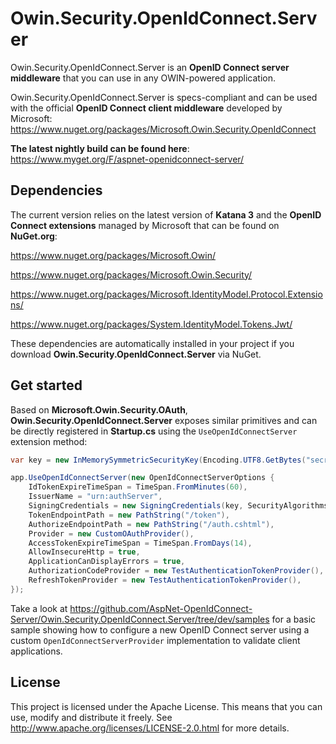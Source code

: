 Owin.Security.OpenIdConnect.Server
==================================

Owin.Security.OpenIdConnect.Server is an __OpenID Connect server middleware__ that you can use in any OWIN-powered application.

Owin.Security.OpenIdConnect.Server is specs-compliant and can be used with the official __OpenID Connect client middleware__ developed by Microsoft: https://www.nuget.org/packages/Microsoft.Owin.Security.OpenIdConnect

__The latest nightly build can be found here__: https://www.myget.org/F/aspnet-openidconnect-server/

## Dependencies

The current version relies on the latest version of __Katana 3__ and the __OpenID Connect extensions__ managed by Microsoft that can be found on __NuGet.org__:

https://www.nuget.org/packages/Microsoft.Owin/

https://www.nuget.org/packages/Microsoft.Owin.Security/

https://www.nuget.org/packages/Microsoft.IdentityModel.Protocol.Extensions/

https://www.nuget.org/packages/System.IdentityModel.Tokens.Jwt/

These dependencies are automatically installed in your project if you download __Owin.Security.OpenIdConnect.Server__ via NuGet.

## Get started

Based on __Microsoft.Owin.Security.OAuth__, __Owin.Security.OpenIdConnect.Server__ exposes similar primitives and can be directly registered in __Startup.cs__ using the `UseOpenIdConnectServer` extension method:

```csharp
var key = new InMemorySymmetricSecurityKey(Encoding.UTF8.GetBytes("secret_secret_secret"));

app.UseOpenIdConnectServer(new OpenIdConnectServerOptions {
    IdTokenExpireTimeSpan = TimeSpan.FromMinutes(60),
    IssuerName = "urn:authServer",
    SigningCredentials = new SigningCredentials(key, SecurityAlgorithms.HmacSha256Signature, SecurityAlgorithms.Sha256Digest),
    TokenEndpointPath = new PathString("/token"),
    AuthorizeEndpointPath = new PathString("/auth.cshtml"),
    Provider = new CustomOAuthProvider(),
    AccessTokenExpireTimeSpan = TimeSpan.FromDays(14),
    AllowInsecureHttp = true,
    ApplicationCanDisplayErrors = true,
    AuthorizationCodeProvider = new TestAuthenticationTokenProvider(),
    RefreshTokenProvider = new TestAuthenticationTokenProvider(),
});
```

Take a look at https://github.com/AspNet-OpenIdConnect-Server/Owin.Security.OpenIdConnect.Server/tree/dev/samples for a basic sample showing how to configure a new OpenID Connect server using a custom `OpenIdConnectServerProvider` implementation to validate client applications.

## License

This project is licensed under the Apache License.
This means that you can use, modify and distribute it freely.
See http://www.apache.org/licenses/LICENSE-2.0.html for more details.
